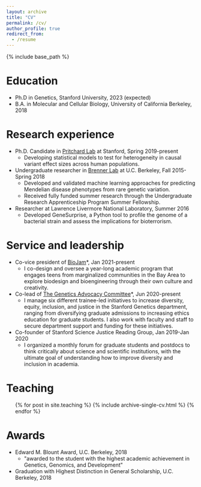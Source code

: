 ```yaml
---
layout: archive
title: "CV"
permalink: /cv/
author_profile: true
redirect_from:
  - /resume
---
```


{% include base_path %}

Education
======
* Ph.D in Genetics, Stanford University, 2023 (expected)
* B.A. in Molecular and Cellular Biology, University of California Berkeley, 2018

Research experience
======
* Ph.D. Candidate in [Pritchard Lab](https://web.stanford.edu/group/pritchardlab/home.html) at Stanford, Spring 2019-present
  * Developing statistical models to test for heterogeneity in causal variant effect sizes across human populations.
* Undergraduate researcher in [Brenner Lab](https://compbio.berkeley.edu/) at U.C. Berkeley, Fall 2015-Spring 2018 
  * Developed and validated machine learning approaches for predicting Mendelian disease phenotypes from rare genetic variation.
  * Received fully funded summer research through the Undergraduate Research Apprenticeship Program Summer Fellowship.
* Researcher at Lawrence Livermore National Laboratory, Summer 2016
  * Developed GeneSurprise, a Python tool to profile the genome of a bacterial strain and assess the implications for bioterrorism.

Service and leadership
======
* Co-vice president of [BioJam](https://biojamcamp.weebly.com/)*, Jan 2021-present
  * I co-design and oversee a year-long academic program that engages teens from marginalized communities in the Bay Area to explore biodesign and bioengineering through their own culture and creativity. 
* Co-lead of [The Genetics Advocacy Committee](https://med.stanford.edu/genetics/life/dei.html)*, Jun 2020-present
  * I manage six different trainee-led initiatives to increase diversity, equity, inclusion, and justice in the Stanford Genetics department, ranging from diversifying graduate admissions to increasing ethics education for graduate students. I also work with faculty and staff to secure department support and funding for these initiatives.
* Co-founder of Stanford Science Justice Reading Group, Jan 2019-Jan 2020
  * I organized a monthly forum for graduate students and postdocs to think critically about science and scientific institutions, with the ultimate goal of understanding how to improve diversity and inclusion in academia.
 
Teaching
======
  <ul>{% for post in site.teaching %}
    {% include archive-single-cv.html %}
  {% endfor %}</ul>
  
Awards
======
* Edward M. Blount Award, U.C. Berkeley, 2018
  * "awarded to the student with the highest academic achievement in Genetics, Genomics, and Development"
* Graduation with Highest Distinction in General Scholarship, U.C. Berkeley, 2018

<!---
Talks
======
* Pritchard Lab Past and Present Mini-Conference, June 3rd 2021

Publications
======
  <ul>{% for post in site.publications %}
    {% include archive-single-cv.html %}
  {% endfor %}</ul>
  
Talks
======
  <ul>{% for post in site.talks %}
    {% include archive-single-talk-cv.html %}
  {% endfor %}</ul>
-->
